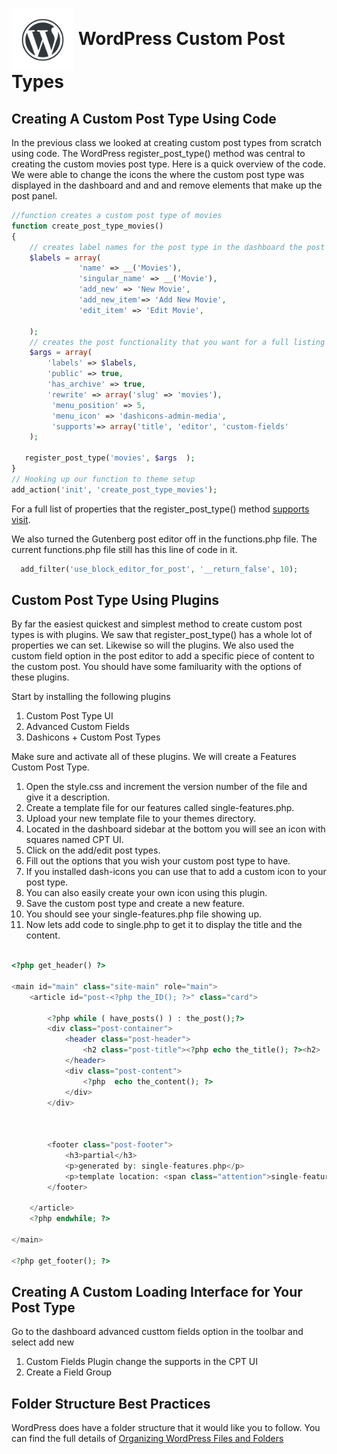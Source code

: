 # <img src="./assets/images/wordpress-water-mark.png" width="100" align="center"> WordPress Custom Post Types

## Creating A Custom Post Type Using Code
In the previous class we looked at creating custom post types from scratch using code. The WordPress register_post_type() method was central to creating the custom movies post type. Here is a quick overview of the code. We were able to change the icons the where the custom post type was displayed in the dashboard and and and remove elements that make up the post panel.

```php
//function creates a custom post type of movies
function create_post_type_movies()
{
    // creates label names for the post type in the dashboard the post panel and in the toolbar.
    $labels = array(
               'name' => __('Movies'),
               'singular_name' => __('Movie'),
               'add_new' => 'New Movie',
               'add_new_item'=> 'Add New Movie',
               'edit_item' => 'Edit Movie',

    );
    // creates the post functionality that you want for a full listing see the link attached above
    $args = array(
        'labels' => $labels,
        'public' => true,
        'has_archive' => true,
        'rewrite' => array('slug' => 'movies'),
         'menu_position' => 5,
         'menu_icon' => 'dashicons-admin-media',
         'supports'=> array('title', 'editor', 'custom-fields'
    );

   register_post_type('movies', $args  );
}
// Hooking up our function to theme setup
add_action('init', 'create_post_type_movies');

```

For a full list of properties that the register_post_type() method [supports visit](https://codex.wordpress.org/Function_Reference/register_post_type#supports).

We also turned the Gutenberg post editor off in the functions.php file. The current functions.php file still has this line of code in it.

```php
  add_filter('use_block_editor_for_post', '__return_false', 10);

```

## Custom Post Type Using Plugins
By far the easiest quickest and simplest method to create custom post types is with plugins. We saw that register_post_type() has a whole lot of properties we can set. Likewise so will the plugins. We also used the custom field option in the post editor to add a specific piece of content to the custom post. You should have some familuarity with the options of these plugins.

Start by installing the following plugins
1. Custom Post Type UI
1. Advanced Custom Fields
1. Dashicons + Custom Post Types

Make sure and activate all of these plugins. We will create a Features Custom Post Type.
1. Open the style.css and increment the version number of the file and give it a description.
1. Create a template file for our features called single-features.php.
1. Upload your new template file to your themes directory.
1. Located in the dashboard sidebar at the bottom you will see an icon with squares named CPT UI.
1. Click on the add/edit post types.
1. Fill out the options that you wish your custom post type to have.
1. If you installed dash-icons you can use that to add a custom icon to your post type.
1. You can also easily create your own icon using this plugin.
1. Save the custom post type and create a new feature.
1. You should see your single-features.php file showing up.
1. Now lets add code to single.php to get it to display the title and the content.


```php

<?php get_header() ?>

<main id="main" class="site-main" role="main">
	<article id="post-<?php the_ID(); ?>" class="card">
	
		<?php while ( have_posts() ) : the_post();?>
		<div class="post-container">
		    <header class="post-header">
				<h2 class="post-title"><?php echo the_title(); ?><h2>
			</header>
			<div class="post-content">
				<?php  echo the_content(); ?>
			</div>
		</div>



		<footer class="post-footer">
			<h3>partial</h3>
			<p>generated by: single-features.php</p>
			<p>template location: <span class="attention">single-features.php</span></p>
		</footer>

	</article>
	<?php endwhile; ?>
	
</main>

<?php get_footer(); ?>

```

 

## Creating A Custom Loading Interface for Your Post Type
Go to the dashboard advanced custtom fields option in the toolbar and select add new
1. Custom Fields Plugin change the supports in the CPT UI
2. Create a Field Group






## Folder Structure Best Practices
WordPress does have a folder structure that it would like you to follow. You can find the full details of [Organizing WordPress Files and Folders](https://developer.wordpress.org/themes/basics/organizing-theme-files/) 